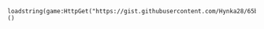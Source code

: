     loadstring(game:HttpGet("https://gist.githubusercontent.com/Hynka28/65bb5988ab92eed608d2682ff29ceff5/raw/691c333412cb457b09ff2299db2773b99491045d/Axoty.lua"))()
